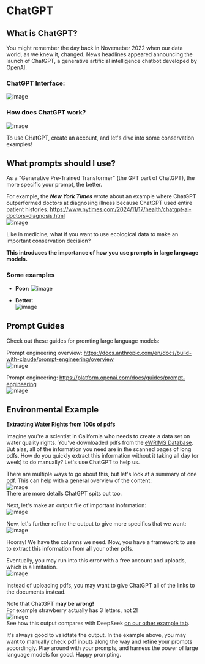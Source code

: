 # ChatGPT

## What is ChatGPT?

You might remember the day back in Novemeber 2022 when our data world, as we knew it, changed. News headlines appeared announcing the launch of ChatGPT, a generative artificial intelligence chatbot developed by OpenAI.

### ChatGPT Interface:
![image](https://github.com/user-attachments/assets/031040e2-4dcb-4e4f-a04d-9213435c5995)

### How does ChatGPT work?
![image](https://github.com/user-attachments/assets/19c70f63-5890-4dd3-b251-5635d4c0303c)

To use CHatGPT, create an account, and let's dive into some conservation examples!


## What prompts should I use?

As a "Generative Pre-Trained Transformer" (the GPT part of ChatGPT), the more specific your prompt, the better.

For example, the ***New York Times*** wrote about an example where ChatGPT outperformed doctors at diagnosing illness because ChatGPT used entire patient histories. <https://www.nytimes.com/2024/11/17/health/chatgpt-ai-doctors-diagnosis.html>  
![image](https://github.com/user-attachments/assets/c48ba71f-71bd-4fb2-a23d-9ff7ee5fa015)

Like in medicine, what if you want to use ecological data to make an important conservation decision?

**This introduces the importance of how you use prompts in large language models.**

### Some examples
- **Poor:**
  ![image](https://github.com/user-attachments/assets/7cf46749-7780-4938-8541-7a48caa749ca)

- **Better:**  
  ![image](https://github.com/user-attachments/assets/7b3035a2-c228-4e4e-a5c9-cac52fa6897b)

## Prompt Guides

Check out these guides for promting large language models:

Prompt engineering overview: <https://docs.anthropic.com/en/docs/build-with-claude/prompt-engineering/overview>  
![image](https://github.com/user-attachments/assets/2c8fa5bc-82a4-455e-bcc3-3378e5111c12)

Prompt engineering: <https://platform.openai.com/docs/guides/prompt-engineering>  
![image](https://github.com/user-attachments/assets/dd793f5b-b8bb-4b8f-828d-63226d36d268)


## Environmental Example

**Extracting Water Rights from 100s of pdfs**

Imagine you're a scientist in California who needs to create a data set on water quality rights. You've downloaded pdfs from the [eWRIMS Database](https://www.waterboards.ca.gov/waterrights/water_issues/programs/ewrims/). But alas, all of the information you need are in the scanned pages of long pdfs. How do you quickly extract this information without it taking all day (or week) to do manually? Let's use ChatGPT to help us.

There are multiple ways to go about this, but let's look at a summary of one pdf. This can help with a general overview of the content:  
![image](https://github.com/user-attachments/assets/bac32db6-9692-4ecf-a338-f7246b2a5132)  
There are more details ChatGPT spits out too.

Next, let's make an output file of important inofrmation:  
![image](https://github.com/user-attachments/assets/835fab5a-4fe9-43e9-bc11-a4cb57065944)

Now, let's further refine the output to give more specifics that we want:  
![image](https://github.com/user-attachments/assets/80ae61f7-37c6-48cb-90eb-ad2ad76aff0d)

Hooray! We have the columns we need. Now, you have a framework to use to extract this information from all your other pdfs.

Eventually, you may run into this error with a free account and uploads, which is a limitation.  
![image](https://github.com/user-attachments/assets/c2f67c25-d7e9-4483-9546-b9da90ae4aee)

Instead of uploading pdfs, you may want to give ChatGPT all of the links to the documents instead.

Note that ChatGPT **may be wrong!**  
For example strawberry actually has 3 letters, not 2!  
![image](https://github.com/user-attachments/assets/bc7bae70-55c8-4794-a52c-c199eefaa967)  
See how this output compares with DeepSeek [on our other example tab](https://ahuang11.github.io/MoreThanAChatBot/level1/deepseek/).

It's always good to validtate the output. In the example above, you may want to manually check pdf inputs along the way and refine your prompts accordingly. Play around with your prompts, and harness the power of large language models for good. Happy prompting.
